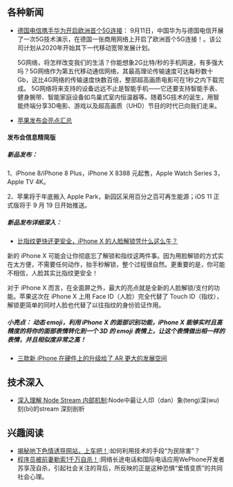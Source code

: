 
## 各种新闻
- [德国电信携手华为开启欧洲首个5G连接](http://finance.sina.com.cn/stock/usstock/c/2017-09-11/doc-ifykusey7982147.shtml)：
 9月11日，中国华为与德国电信开展了一次5G技术演示，在德国一张商用网络上开启了欧洲首个5G连接！。该公司计划从2020年开始其下一代移动宽带发展计划。
 
  5G网络，将怎样改变我们的生活？你能想象2G比特/秒的手机网速，有多强大吗？5G网络作为第五代移动通信网络，其最高理论传输速度可达每秒数十Gb，这比4G网络的传输速度快数百倍，整部超高画质电影可在1秒之内下载完成。 5G网络将来支持的设备远远不止是智能手机——它还要支持智能手表、健身腕带、智能家庭设备如鸟巢式室内恒温器等。随着5G技术的诞生，用智能终端分享3D电影、游戏以及超高画质（UHD）节目的时代已向我们走来。
 
- [苹果发布会亮点汇总](http://www.geekpark.net/news/222207)


[](http://5b0988e595225.cdn.sohucs.com/images/20170906/8bca76a6499648de8979196b0d6d7574.jpeg)


#### 发布会信息精简版
##### 新品发布：
1、iPhone 8/iPhone 8 Plus，iPhone X 8388 元起售，Apple Watch Series 3，Apple TV 4K。

2、苹果将于年底搬入 Apple Park，新园区采用百分之百可再生能源；iOS 11 正式版将于 9 月 19 日开始推送。

##### 新品发布详细深入：
- [比指纹更快还更安全，iPhone X 的人脸解锁凭什么这么牛？](http://www.geekpark.net/news/222209)

新的 iPhone X 可能会让你彻底忘了解锁和指纹这两件事。因为用脸解锁的方式实在太方便，不需要任何动作，抬手秒解锁，整个过程很自然。更重要的是，你可能不相信，人脸其实比指纹更安全！

对于 iPhone X 而言，在全面屏之外，最大的亮点就是全新的人脸解锁/支付的功能。苹果这次在 iPhone X 上用 Face ID（人脸）完全代替了 Touch ID（指纹），解锁更简单的同时人脸也代替了以往指纹的身份验证作用。



##### 小亮点： 动态 emoji，利用 iPhone X 的面部识别功能，iPhone X 能够实时且高精度的将你的面部表情转化到一个 3D 的 emoji 表情上，让这个表情做出相一样的表情，并且相似度非常之高！
- [三款新 iPhone 在硬件上的升级给了 AR 更大的发展空间](http://www.geekpark.net/news/222210)


## 技术深入
- [深入理解 Node Stream 内部机制](http://mp.weixin.qq.com/s?__biz=MzAxMjA5ODQwMQ==&mid=2455058824&idx=1&sn=ee11da0c41f5fa2e19e84c798d9fa6b1&chksm=8c169786bb611e908972b10dd115f4f101302a0217746f7bd8e8a8f221311e336267dba39ac8&mpshare=1&scene=23&srcid=0913I0WgGJYNgPGb7NV1r6FX#rd):Node中最让人印（dan）象(teng)深(wu)刻(bi)的stream 深刻剖析

## 兴趣阅读

- [揭秘地下色情诱导网站，上车吧！](https://zhuanlan.zhihu.com/p/29184710):如何利用技术的手段“为民除害”？
- [程序员被前妻勒索1千万自杀！](http://news.ifeng.com/a/20170912/51961394_0.shtml):网络长途电话和国际电话应用WePhone开发者苏享茂自杀，引起社会关注的背后，所反映的正是这种恐惧“爱情变质”的共同社会心理。



